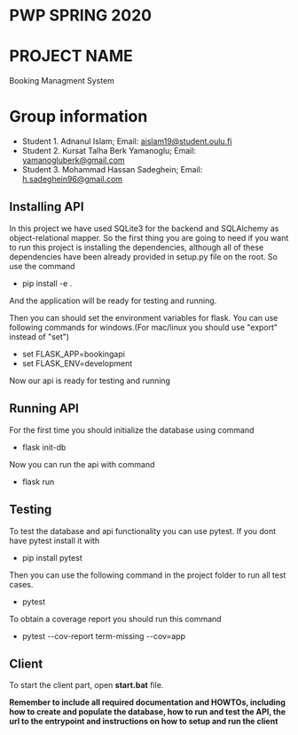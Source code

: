 # PWP SPRING 2020
# PROJECT NAME
Booking Managment System
# Group information
* Student 1. Adnanul Islam; Email: aislam19@student.oulu.fi
* Student 2. Kursat Talha Berk Yamanoglu; Email: yamanogluberk@gmail.com 
* Student 3. Mohammad Hassan Sadeghein; Email: h.sadeghein96@gmail.com


## Installing API
In this project we have used SQLite3 for the backend and SQLAlchemy as object-relational mapper. So the first thing you are going to need if you want to run this project is installing the dependencies, although all of these dependencies have been already provided in setup.py file on the root.
So use the command 
* pip install -e .

And the application will be ready for testing and running.

Then you can should set the environment variables for flask.
You can use following commands for windows.(For mac/linux you should use "export" instead of "set")
* set FLASK_APP=bookingapi
* set FLASK_ENV=development

Now our api is ready for testing and running

## Running API

For the first time you should initialize the database using command 
* flask init-db

Now you can run the api with command
* flask run

## Testing

To test the database and api functionality you can use pytest. If you dont have pytest install it with
* pip install pytest

Then you can use the following command in the project folder to run all test cases.
* pytest 

To obtain a coverage report you should run this command
* pytest --cov-report term-missing --cov=app

## Client
To start the client part, open __start.bat__ file.

__Remember to include all required documentation and HOWTOs, including how to create and populate the database, how to run and test the API, the url to the entrypoint and instructions on how to setup and run the client__


